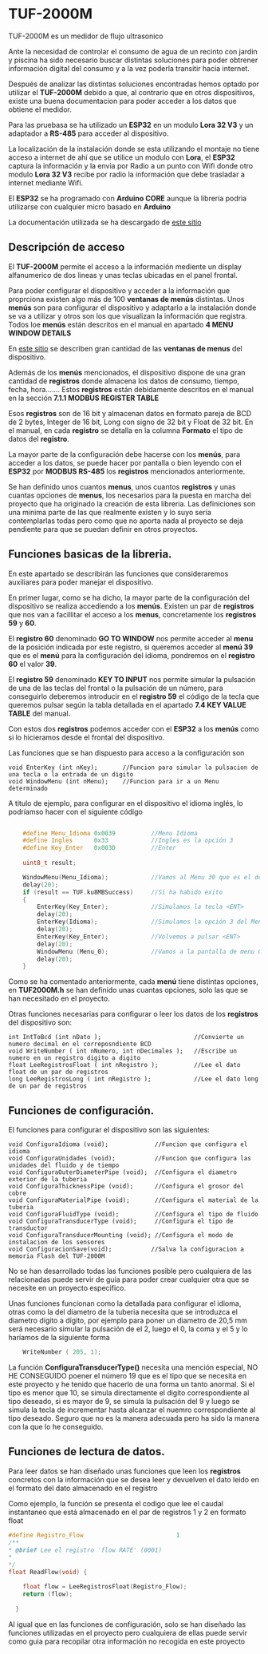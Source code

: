 # TUF-2000M

TUF-2000M es un medidor de flujo ultrasonico

Ante la necesidad de controlar el consumo de agua de un recinto con jardin y piscina ha sido necesario buscar distintas soluciones para poder obtrener información digital del consumo y a la vez poderla transitir hacia internet.

Después de analizar las distintas soluciones encontradas hemos optado por utilizar el **TUF-2000M** debido a que, al contrario que en otros dispositivos, existe una buena documentacion para poder acceder a los datos que obtiene el medidor.

Para las pruebasa se ha utilizado un **ESP32** en un modulo **Lora 32 V3** y un adaptador a **RS-485** para  acceder al dispositivo. 

La localización de la instalación donde se esta utilizando el montaje no tiene acceso a internet de ahí que se utilice un modulo con **Lora**, el **ESP32** captura la información y la envia por Radio a un punto con Wifi donde otro modulo **Lora 32 V3** recibe por radio la información que debe trasladar a internet mediante Wifi.

El **ESP32** se ha programado con **Arduino CORE** aunque la librería podria utilizarse con cualquier micro basado en **Arduino**

La documentación utilizada se ha descargado de [este sitio](https://images-na.ssl-images-amazon.com/images/I/91CvZHsNYBL.pdf)

## Descripción de acceso

El **TUF-2000M** permite el acceso a la información mediente un display alfanumerico de dos lineas y unas teclas ubicadas en el panel frontal.

Para poder configurar el dispositivo y acceder a la información que proprciona existen algo más de 100 **ventanas de menús** distintas. Unos **menús** son para configurar el dispositivo y adaptarlo a la instalación donde se va a utilizar y otros son los que visualizan la información que registra. Todos loe **menús** están descritos en el manual en  apartado **4 MENU WINDOW DETAILS**

En [este sitio](https://www.libe.net/en/flowmeter) se describen gran cantidad de las **ventanas de menus** del dispositivo.

Además de los **menús** mencionados, el dispositivo dispone de una gran cantidad de **registros** donde almacena los datos de consumo, tiempo, fecha, hora....... Estos **registros** están debidamente descritos en el manual en la sección **7.1.1 MODBUS REGISTER TABLE**

Esos **registros** son de 16 bit y almacenan datos en formato pareja de BCD de 2 bytes, Integer de 16 bit, Long con signo de 32 bit y Float de 32 bit. En el manual, en cada **registro** se detalla en la columna **Formato** el tipo de datos del **registro**.

La mayor parte de la configuración debe hacerse con los **menús**, para acceder a los datos, se puede hacer por pantalla o bien leyendo con el **ESP32** por **MODBUS RS-485** los **registros** mencionados anteriormente.

Se han definido unos cuantos **menus**, unos cuantos **registros** y unas cuantas opciones de **menus**, los necesarios para la puesta en marcha del proyecto que ha originado la creación de esta libreria. Las definiciones son una minima parte de las que realmente existen y lo suyo sería contemplarlas todas pero como que no aporta nada al proyecto se deja pendiente para que se puedan definir en otros proyectos.

## Funciones basicas de la libreria.

En este apartado se describirán las funciones que consideraremos auxiliares para poder manejar el dispositivo.

En primer lugar, como se ha dicho, la mayor parte de la configuración del dispositivo se realiza accediendo a los **menús**. Existen un par de **registros** que nos van a facillitar el acceso a los **menus**, concretamente los **registros** **59** y **60**.

El **registro 60** denominado **GO TO WINDOW** nos permite acceder al **menu** de la posición indicada por este registro, si queremos acceder al **menú 39** que es el **menú** para la configuración del idioma,  pondremos en el **registro 60** el valor **39**.

El **registro 59** denominado **KEY TO INPUT** nos permite simular la pulsación de una de las teclas del frontal o la pulsación de un número, para conseguirlo deberemos introducir en el **registro 59** el código de la tecla que queremos pulsar según la tabla detallada en el apartado **7.4 KEY VALUE TABLE** del manual.

Con estos dos **registros** podemos acceder con el **ESP32**  a los **menús** como si lo hicieramos desde el frontal del dispositivo.

Las funciones que se han dispuesto para acceso a la configuración son

    void EnterKey (int nKey);       //Funcion para simular la pulsacion de una tecla o la entrada de un digito
    void WindowMenu (int nMenu);    //Funcion para ir a un Menu determinado



A titulo de ejemplo, para configurar en el dispositivo el idioma inglés, lo podríamso hacer con el siguiente código

```C++

    #define Menu_Idioma	0x0039          //Menu Idioma
    #define Ingles      0x33            //Ingles es la opción 3
    #define Key_Enter   0x003D          //Enter
    
    uint8_t result;

    WindowMenu(Menu_Idioma);            //Vamos al Menu 30 que es el de idioma
    delay(20);  
    if (result == TUF.ku8MBSuccess)     //Si ha habido exito
    {
        EnterKey(Key_Enter);            //Simulamos la tecla <ENT>
        delay(20);    
        EnterKey(Idioma);               //Simulamos la opción 3 del Menu
        delay(20);
        EnterKey(Key_Enter);            //Volvemos a pulsar <ENT>
        delay(20);
        WindowMenu (Menu_0);            //Vamos a la pantalla de menu 0
        delay(20); 	  
    }	

```

Como se ha comentado anteriormente, cada **menú** tiene distintas opciones, en **TUF2000M.h** se han definido unas cuantas opciones, solo las que se han necesitado en el proyecto. 

Otras funciones necesarias para configurar o leer los datos de los **registros**  del dispositivo son:

    int IntToBcd (int nDato );                          //Convierte un numero decimal en el correposndiente BCD 
    void WriteNumber ( int nNumero, int nDecimales );	//Escribe un numero en un registro digito a digito
    float LeeRegistrosFloat ( int nRegistro );	        //Lee el dato float de un par de registros
    long LeeRegistrosLong ( int nRegistro );	        //Lee el dato long de un par de registros


## Funciones de configuración.
El funciones para configurar el dispositivo son las siguientes:

    void ConfiguraIdioma (void); 	         //Funcion que configura el idioma
    void ConfiguraUnidades (void);	         //Funcion que configura las unidades del fluido y de tiempo
	void ConfiguraOuterDiameterPipe (void);	 //Configura el diametro exterior de la tuberia
	void ConfiguraThicknessPipe (void);      //Configura el grosor del cobre
	void ConfiguraMaterialPipe (void);       //Configura el material de la tuberia
	void ConfiguraFluidType (void);          //Configura el tipo de fluido
	void ConfiguraTransducerType (void);	 //Configura el tipo de transductor
	void ConfiguraTransducerMounting (void); //Configura el modo de instalacion de los sensores
    void ConfiguracionSave(void);			//Salva la configuracion a memoria Flash del TUF-2000M

No se han desarrollado todas las funciones posible pero cualquiera de las relacionadas puede servir de guía para poder crear cualquier otra que se necesite en un proyecto especifico.

Unas funciones funcionan como la detallada para configurar el idioma, otras como  la del diametro de la tuberia necesita que se introduzca el diametro dígito a dígito, por ejemplo para poner un diametro de 20,5 mm será necesario simular la pulsación de el 2, luego el 0, la coma y el 5 y lo haríamos de la siguiente forma

```C++
    WriteNumber ( 205, 1);
```

La función **ConfiguraTransducerType()** necesita una mención especial, NO HE CONSEGUIDO poener el número 19 que es el tipo que se necesita en este proyecto y he tenido que hacerlo de una forma un tanto anormal. Si el tipo es menor que 10, se simula directamente el digito correspondiente al tipo deseado, si es mayor de 9, se simula la pulsación del 9 y luego se simula la tecla de incrementar hasta alcanzar el nuemro correspondiente al tipo deseado. Seguro que no es la manera adecuada pero ha sido la manera con la que lo he conseguido.
						

## Funciones de lectura de datos.

Para leer datos se han diseñado unas funciones que leen los **registros** concretos con la información que se desea leer y devuelven el dato leido en el formato del dato almacenado en el registro

Como ejemplo, la función se presenta el codigo que lee el caudal instantaneo que está almacenado en el par de registros 1 y 2 en formato float              

```C++
#define Registro_Flow                          1
/**
* @brief Lee el registro 'flow RATE' (0001) 
* 
*/
float ReadFlow(void) {

    float flow = LeeRegistrosFloat(Registro_Flow);
    return (flow);
  
  }
```
Al igual que en las funciones de configuración, solo se han diseñado las funciones utilizadas en el proyecto pero cualquiera de ellas puede servir como guia para recopilar otra información no recogida en este proyecto
